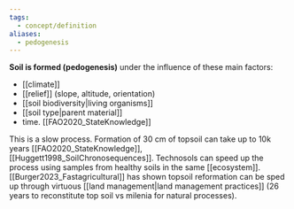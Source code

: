 ```yaml
---
tags:
  - concept/definition
aliases:
  - pedogenesis
---
```

**Soil is formed (pedogenesis)** under the influence of these main factors:
- [[climate]]
- [[relief]] (slope, altitude, orientation)
- [[soil biodiversity|living organisms]]
- [[soil type|parent material]]
- time. [[FAO2020_StateKnowledge]]

This is a slow process. Formation of 30 cm of topsoil can take up to 10k years [[FAO2020_StateKnowledge]], [[Huggett1998_SoilChronosequences]]. Technosols can speed up the process using samples from healthy soils in the same [[ecosystem]]. [[Burger2023_Fastagricultural]] has shown topsoil reformation can be sped up through virtuous [[land management|land management practices]] (26 years to reconstitute top soil vs milenia for natural processes).